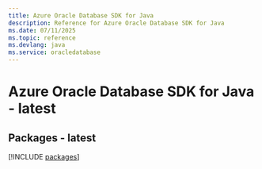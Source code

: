 ```yaml
---
title: Azure Oracle Database SDK for Java
description: Reference for Azure Oracle Database SDK for Java
ms.date: 07/11/2025
ms.topic: reference
ms.devlang: java
ms.service: oracledatabase
---
```

# Azure Oracle Database SDK for Java - latest
## Packages - latest
[!INCLUDE [packages](oracle-database-index.md)]
